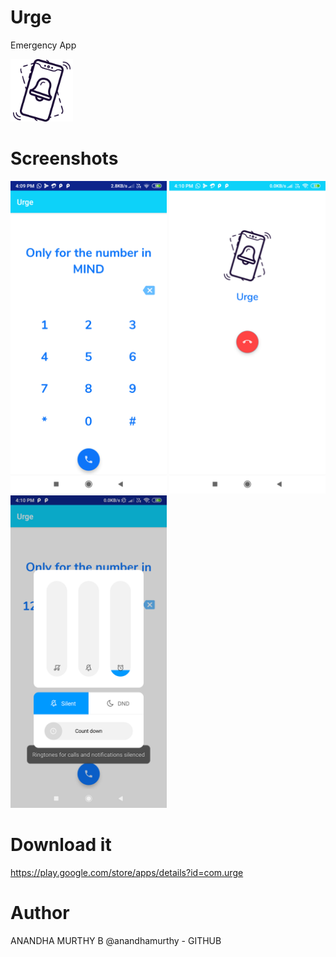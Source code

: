 # Urge
Emergency App

<img src="doc/icon.png" width=100>

# Screenshots
<img src="doc/Screenshot_2019-10-20-16-09-12-166_com.urge.png" width="250px" />
<img src="doc/Screenshot_2019-10-20-16-10-14-156_com.urge.png" width="250px" />
<img src="doc/Screenshot_2019-10-20-16-10-46-497_com.urge.png" width="250px" />

# Download it 
https://play.google.com/store/apps/details?id=com.urge

# Author
ANANDHA MURTHY B
@anandhamurthy - GITHUB
